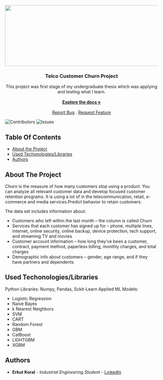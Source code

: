 <br/>
<p align="center">
  <a href="https://github.com/erkutkoral/UndergraduateThesisJourney">
    <img src="https://miro.medium.com/v2/resize:fit:1400/format:webp/1*YRq10sAcj2ScV2TirdSKBg.png" alt="Logo" width="1200" height="200">
  </a>

  <h3 align="center">Telco Customer Churn Project</h3>

  <p align="center">
    This project was first stage of my undergraduate thesis which was applying and testing what I learn. 
    <br/>
    <br/>
    <a href="https://github.com/erkutkoral/UndergraduateThesisJourney"><strong>Explore the docs »</strong></a>
    <br/>
    <br/>
    <a href="https://github.com/erkutkoral/UndergraduateThesisJourney/issues">Report Bug</a>
    .
    <a href="https://github.com/erkutkoral/UndergraduateThesisJourney/issues">Request Feature</a>
  </p>
</p>

![Contributors](https://img.shields.io/github/contributors/erkutkoral/UndergraduateThesisJourney?color=dark-green) ![Issues](https://img.shields.io/github/issues/erkutkoral/UndergraduateThesisJourney) 

## Table Of Contents

* [About the Project](#about-the-project)
* [Used Techonologies/Libraries](#built-with)
* [Authors](#authors)

## About The Project

Churn is the measure of how many customers stop using a product. You can analyze all relevant customer data and develop focused customer retention programs. It is using a lot of in the telecommunication, retail, e-commerce and media services.Predict behavior to retain customers.

The data set includes information about:
* Customers who left within the last month – the column is called Churn
* Services that each customer has signed up for – phone, multiple lines, internet, online security, online backup, device protection, tech support, and streaming TV and movies
* Customer account information – how long they’ve been a customer, contract, payment method, paperless billing, monthly charges, and total charges
* Demographic info about customers – gender, age range, and if they have partners and dependents

## Used Techonologies/Libraries

Python Libraries: Numpy, Pandas, Sckit-Learn
Applied ML Models: 
* Logistic Regression
* Naive Bayes
* k Nearest Neighbors
* SVM
* CART
* Random Forest
* GBM
* CatBoost
* LIGHTGBM
* XGBM

## Authors

* **Erkut Koral** - *Industrial Engineering Student* - [LınkedIn](https://www.linkedin.com/in/erkutkoral/)

